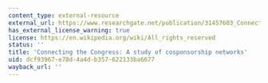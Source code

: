 ```yaml
---
content_type: external-resource
external_url: https://www.researchgate.net/publication/31457603_Connecting_the_Congress_A_Study_of_Cosponsorship_Networks
has_external_license_warning: true
license: https://en.wikipedia.org/wiki/All_rights_reserved
status: ''
title: 'Connecting the Congress: A study of cosponsorship networks'
uid: dcf93967-e78d-4a4d-b357-622133ba6677
wayback_url: ''
---
```

